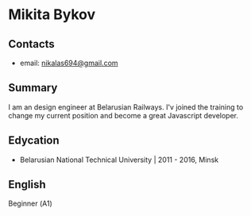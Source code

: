 # Mikita Bykov
## Contacts
* email: nikalas694@gmail.com
## Summary
I am an design engineer at Belarusian Railways. I'v joined the training to change my current position and become a great Javascript developer.
## Edycation
* Belarusian National Technical University | 2011 - 2016, Minsk
## English
Beginner (А1)